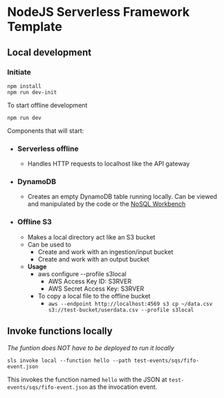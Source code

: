 # NodeJS Serverless Framework Template

## Local development

### Initiate

`npm install`  
`npm run dev-init`

To start offline development

`npm run dev`

Components that will start:

- ### Serverless offline
  - Handles HTTP requests to localhost like the API gateway
- ### DynamoDB 
  - Creates an empty DynamoDB table running locally. Can be viewed and manipulated by the code or the [NoSQL Workbench](https://docs.aws.amazon.com/amazondynamodb/latest/developerguide/workbench.settingup.html)
- ### Offline S3
  - Makes a local directory act like an S3 bucket
  - Can be used to
    - Create and work with an ingestion/input bucket
    - Create and work with an output bucket
  - **Usage**
    - aws configure --profile s3local
      - AWS Access Key ID: S3RVER
      - AWS Secret Access Key: S3RVER
    - To copy a local file to the offline bucket
      - `aws --endpoint http://localhost:4569 s3 cp ~/data.csv s3://test-bucket/userdata.csv --profile s3local`

## Invoke functions locally

*The funtion does NOT have to be deployed to run it locally*

`sls invoke local --function hello --path test-events/sqs/fifo-event.json`

This invokes the function named `hello` with the JSON at `test-events/sqs/fifo-event.json` as the invocation event.